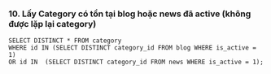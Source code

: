 ### 10. Lấy Category có tồn tại blog hoặc news đã active (không được lặp lại category)
```mysql
SELECT DISTINCT * FROM category 
WHERE id IN (SELECT DISTINCT category_id FROM blog WHERE is_active = 1) 
OR id IN  (SELECT DISTINCT category_id FROM news WHERE is_active = 1);
```
